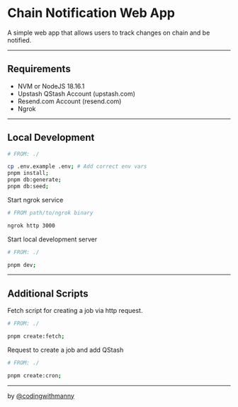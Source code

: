# Chain Notification Web App

A simple web app that allows users to track changes on chain and be notified.

---

## Requirements

- NVM or NodeJS 18.16.1
- Upstash QStash Account (upstash.com)
- Resend.com Account (resend.com)
- Ngrok

---

## Local Development

```bash
# FROM: ./

cp .env.example .env; # Add correct env vars
pnpm install;
pnpm db:generate;
pnpm db:seed;
```

Start ngrok service

```bash
# FROM path/to/ngrok binary

ngrok http 3000
```

Start local development server

```bash
# FROM: ./

pnpm dev;
```

---

## Additional Scripts

Fetch script for creating a job via http request.

```bash
# FROM: ./

pnpm create:fetch;
```

Request to create a job and add QStash

```bash
# FROM: ./

pnpm create:cron;
```

---

by [@codingwithmanny](https://x.com/codingwithmanny)

